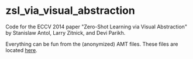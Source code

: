 zsl_via_visual_abstraction
==========================

Code for the ECCV 2014 paper "Zero-Shot Learning via Visual Abstraction" by Stanislaw Antol, Larry Zitnick, and Devi Parikh.

Everything can be fun from the (anonymized) AMT files. These files are located [here](https://computing.ece.vt.edu/~santol/projects/zsl_via_visual_abstraction/input_files.zip).
